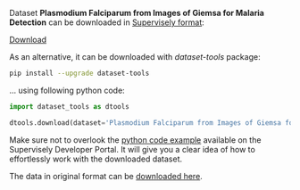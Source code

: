 Dataset **Plasmodium Falciparum from Images of Giemsa for Malaria Detection** can be downloaded in [Supervisely format](https://developer.supervisely.com/api-references/supervisely-annotation-json-format):

 [Download](https://assets.supervisely.com/remote/eyJsaW5rIjogInMzOi8vc3VwZXJ2aXNlbHktZGF0YXNldHMvMTU4NV9QbGFzbW9kaXVtIEZhbGNpcGFydW0gZnJvbSBJbWFnZXMgb2YgR2llbXNhIGZvciBNYWxhcmlhIERldGVjdGlvbi9wbGFzbW9kaXVtLWZhbGNpcGFydW0tZnJvbS1pbWFnZXMtb2YtZ2llbXNhLWZvci1tYWxhcmlhLWRldGVjdGlvbi1EYXRhc2V0TmluamEudGFyIiwgInNpZyI6ICJNZHJxZDdXbjlyOUk0WGJDcUtYRCtBZmljdEUzVndLZzRzZkFnUmsxdldNPSJ9?response-content-disposition=attachment%3B%20filename%3D%22plasmodium-falciparum-from-images-of-giemsa-for-malaria-detection-DatasetNinja.tar%22)

As an alternative, it can be downloaded with *dataset-tools* package:
``` bash
pip install --upgrade dataset-tools
```

... using following python code:
``` python
import dataset_tools as dtools

dtools.download(dataset='Plasmodium Falciparum from Images of Giemsa for Malaria Detection', dst_dir='~/dataset-ninja/')
```
Make sure not to overlook the [python code example](https://developer.supervisely.com/getting-started/python-sdk-tutorials/iterate-over-a-local-project) available on the Supervisely Developer Portal. It will give you a clear idea of how to effortlessly work with the downloaded dataset.

The data in original format can be [downloaded here](https://prod-dcd-datasets-cache-zipfiles.s3.eu-west-1.amazonaws.com/5bf2kmwvfn-1.zip).
